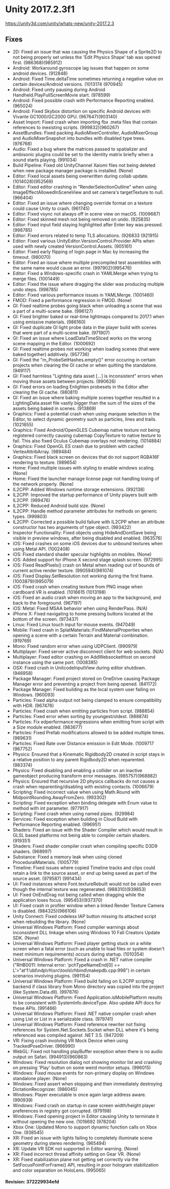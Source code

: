 # Unity 2017.2.3f1

https://unity3d.com/unity/whats-new/unity-2017.2.3

## Fixes



*   2D: Fixed an issue that was causing the Physics Shape of a Sprite2D to not being properly set unless the 'Edit Physics Shape' tab was opened first. (986368)(985912)
*   Android: Workaround gyroscope lag issues that happen on some android devices. (912848)
*   Android: Fixed Time.deltaTime sometimes returning a negative value on certain devices/Android versions. (1013174 (970945)
*   Android: Fixed unity pausing during Android Handheld.PlayFullScreenMovie start. (978599)
*   Android: Fixed possible crash with Performance Reporting enabled. (965024)
*   Android: Fixed Skybox distortion on specific Android devices with Vivante GC1000/GC2000 GPU. (967647)(903140)
*   Asset Import: Fixed crash when importing fbx .meta files that contain references to inexisting scripts. (999832)(960267)
*   AssetBundles: Fixed packing AudioMixerController, AudioMixerGroup and AudioMixerSnapshot into bundles with disabled type trees. (976768)
*   Audio: Fixed a bug where the matrices passed to spatializer and ambisonic plugins could be set to the identity matrix briefly when a sound starts playing. (991034)
*   Build Pipeline: Fixed old UnityChannel Xaiomi files not being deleted when new package manager package is installed. (None)
*   Editor: Fixed local assets being overwritten during collab update. (1014028)(952569)
*   Editor: Fixed editor crashing in "RenderSelectionOutline" when using ImageEffectAllowedInSceneView and set camera's targetTexture to null. (966404)
*   Editor: Fixed an issue where changing override format on a texture could cause Unity to crash. (961745)
*   Editor: Fixed vsync not always off in scene view on macOS. (1009687)
*   Editor: Fixed skinned mesh not being removed on undo. (925835)
*   Editor: Fixed input field staying highlighted after Enter key was pressed. (998785)
*   Editor: Fixed errors related to temp TLS allocations. (926833 (921915)
*   Editor: Fixed various UnityEditor.VersionControl.Provider APIs when used with newly created VersionControl.Assets. (905161)
*   Editor: Fixed early flipping of login page in Mac by increasing the timeout. (980070)
*   Editor: Fixed an issue where multiple precompiled test assemblies with the same name would cause an error. (997902)(995476)
*   Editor: Fixed a Windows-specific crash in YAMLMerge when trying to merge files. (1001449)
*   Editor: Fixed the issue where dragging the slider was producing multiple undo steps. (998785)
*   Editor: Fixed various performance issues in YAMLMerge. (1001460)
*   FMOD: Fixed a performance regression in FMOD. (None)
*   GI: Fixed realtime probes going black when unloading a scene that was a part of a multi-scene bake. (996127)
*   GI: Fixed brighter baked or real-time lightmaps compared to 2017.1 when using emissive materials. (986160)
*   GI: Fixed duplicate GI light probe data in the player build with scenes that were part of a multi-scene bake. (971907)
*   GI: Fixed an issue where LoadDataTimeSliced works on the wrong scene mapping in the Editor. (1000692)
*   GI: Fixed realtime probes not working when loading scenes (that were baked together) additively. (957736)
*   GI: Fixed the "m\_ProbeSetHashes.empty()" error occuring in certain projects when clearing the GI cache or when quitting the standalone. (949117)
*   GI: Fixed harmless "Lighting data asset \[...\] is inconsistent" errors when moving those assets between projects. (990626)
*   GI: Fixed errors on loading Enlighten probesets in the Editor after clearing the GI cache. (980811)
*   GI: Fixed an issue where baking multiple scenes together resulted in a LightingData.asset file vastly bigger than the sum of the sizes of the assets being baked in scenes. (913869)
*   Graphics: Fixed a potential crash when using marquee selection in the Editor, to select dynamic geometry such as particles, lines and trails. (1021655)
*   Graphics: Fixed Android/OpenGLES Cubemap native texture not being registered correctly causing cubemap CopyTexture to native texture to fail. This also fixed Oculus Cubemap overlays not rendering. (1014884)
*   Graphics: Fixed OpenGL ES crash due to problem with cached VertexAttribArray. (989484)
*   Graphics: Fixed black screen on devices that do not support RGBA16F rendering to texture. (989654)
*   Home: Fixed multiple issues with styling to enable windows scaling. (None)
*   Home: Fixed the launcher manage license page not handling losing of the network properly. (None)
*   IL2CPP: Added Windows runtime storage extensions. (992138)
*   IL2CPP: Improved the startup performance of Unity players built with IL2CPP. (989476)
*   IL2CPP: Reduced Android build size. (None)
*   IL2CPP: Handle method parameter attributes for methods on generic types. (999803)
*   IL2CPP: Corrected a possible build failure with IL2CPP when an attribute constructor has two arguments of type object. (993422)
*   Inspector Functionality: Fixed objects using HideAndDontSave being visible in preview windows, after being disabled and enabled. (963576)
*   iOS: Fixed crashes on some iOS devices due to unbound textures when using Metal API. (1002408)
*   iOS: Fixed standard shader specular highlights on mobiles. (None)
*   iOS: Added support for iPhone X second stage splash screen. (972995)
*   iOS: Fixed ReadPixels() crash on Metal when reading out of bounds of current active render texture. (990594)(981074)
*   iOS: Fixed Display.SetResolution not working during the first frame. (1003879)(995079)
*   iOS: Fixed crash when creating texture from PNG image when cardboard VR is enabled. (1016615 (1013198)
*   iOS: Fixed an audio crash when moving an app to the background, and back to the foreground. (967197)
*   iOS: Metal: Fixed MSAA behavior when using RenderPass. (N/A)
*   iPhone X: Fixed navigating to home pressing buttons located at the bottom of the screen. (973437)
*   Linux: Fixed Linux touch input for mouse events. (947049)
*   Mobile: Fixed crash in SplatMaterials::FindMaterialProperties when opening a scene with a certain Terrain and Material combination. (919769)
*   Mono: Fixed random error when using UDPClient. (990979)
*   Multiplayer: Fixed server active disconnect client for web sockets. (N/A)
*   Multiplayer: Fixed editor crashing on AddWebsocketHost on second instance using the same port. (1008385)
*   OSX: Fixed crash in UnitcodeInputView during editor shutdown. (946958)
*   Package Manager: Fixed project stored on OneDrive causing Package Manager error and preventing a project from being opened. (841172)
*   Package Manager: Fixed building as the local system user failing on Windows. (960093)
*   Particles: Fixed alpha output not being clamped to ensure compatibility with HDR. (967476)
*   Particles: Fixed crash when emitting particles from script. (988854)
*   Particles: Fixed error when sorting by youngest/oldest. (988874)
*   Particles: Fix edperformance regressions when emitting from script with a Size module enabled. (983677)
*   Particles: Fixed Prefab modifications allowed to be added multiple times. (989631)
*   Particles: Fixed Rate over Distance emission in Edit Mode. (1009717 (967752)
*   Physics: Ensured that a Kinematic Rigidbody2D created in script stays in a relative position to any parent Rigidbody2D when reparented. (983374)
*   Physics: Fixed disabling and enabling a collider on an inactive gameobject producing transform error messages. (985757)(968882)
*   Physics: Ensured that recursive 2D physics callbacks do not causes a crash when reparenting/disabling with existing contacts. (1006679)
*   Scripting: Fixed incorrect value when using Math.Round with MidpointRounding.AwayFromZero. (993302)
*   Scripting: Fixed exception when binding delegate with Enum value to method with int parameter. (977917)
*   Scripting: Fixed crash when using named pipes. (929984)
*   Services: Fixed exception when building in Cloud Build with Performance Reporting enabled. (996951)
*   Shaders: Fixed an issue with the Shader Compiler which would result in GLSL based platforms not being able to compiler certain shaders. (919351)
*   Shaders: Fixed shader compiler crash when compiling specific D3D9 shaders. (968997)
*   Substance: Fixed a memory leak when using cloned ProceduralMaterials. (1005779)
*   Timeline: Fixed issues where copied Timeline tracks and clips could retain a link to the source asset, or end up being saved as part of the source asset. (979587) (991434)
*   UI: Fixed instances where Font.textureRebuilt would not be called even though the internal texture was regenerated. (988310)(939853)
*   UI: Fixed OnEndDrag not being called when dragging while the application loses focus. (995453)(937370)
*   UI: Fixed crash in profiler window when a linked Render Texture Camera is disabled. (984325)(966106)
*   Unity Connect: Fixed codeless IAP button missing its attached script when rebuilding the library. (None)
*   Universal Windows Platform: Fixed compiler warnings about inconsistent DLL linkage when using Windows 10 Fall Creators Update SDK. (None)
*   Universal Windows Platform: Fixed player getting stuck on a white screen when a fatal error (such as unable to load files or system doesn't meet minimum requirements) occurs during startup. (1010354)
*   Universal Windows Platform: Fixed a crash in .NET native compiler ("RHB0011: Internal error: 'pchTypeNameEnd\[0\] == L'>"at'f:\\dd\\ndp\\rh\\src\\tools\\rhbind\\makepdb.cpp:998") in certain scenarios involving plugins. (991154)
*   Universal Windows Platform: Fixed build failing on IL2CPP scripting backend if class library from Mono directory was copied into the project (like System.Data.dll). (997876)
*   Universal Windows Platform: Fixed Application.isMobilePlatform results to be consistent with SystemInfo.deviceType. Also update API docs for these APIs. (991466)
*   Universal Windows Platform: Fixed .NET native compiler crash when using List or List in a serializable class. (979741)
*   Universal Windows Platform: Fixed reference rewriter not fixing references for System.Net.Sockets.Socket when DLL where it's being referenced was compiled against .NET 3.5. (947209)
*   VR: Fixing crash involving VR Mock Device when using TrackedPoseDriver. (966990)
*   WebGL: Fixed not handling playBuffer exception when there is no audio output on Safari. (994913)(960863)
*   Windows: Fixed resolution dialog not showing monitor list and crashing on pressing 'Play' button on some weird monitor setups. (996015)
*   Windows: Fixed mouse events for non-primary display on Windows standalone player. (None)
*   Windows: Fixed assert when stopping and then immediately destroying DictationRecognizer. (986045)
*   Windows: Player executable is once again large address aware. (990939)
*   Windows: Fixed crash on startup in case screen width/height player preferences in registry got corrupted. (979198)
*   Windows: Fixed opening project in Editor causing Unity to terminate it without opening the new one. (1016692 (978204)
*   Xbox One: Updated Mono to support dynamic function calls on Xbox One. (938545)
*   XR: Fixed an issue with lights failing to completely illuminate scene geometry during stereo rendering. (965494)
*   XR: Update VR SDK not supported in Editor warning. (None)
*   XR: Fixed incorrect thread affinity setting on Gear VR. (None)
*   XR: Fixed stabilization plane not getting set correctly via the SetFocusPointForFrame() API, resulting in poor hologram stabilization and color separation on HoloLens. (995065)

#### Revision: 372229934efd
